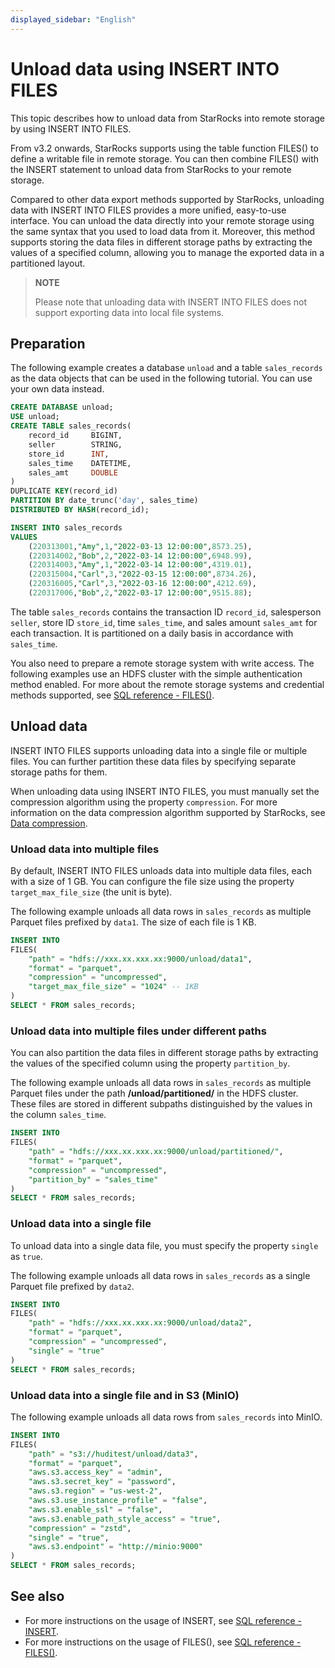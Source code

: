 ```yaml
---
displayed_sidebar: "English"
---
```


# Unload data using INSERT INTO FILES

This topic describes how to unload data from StarRocks into remote storage by using INSERT INTO FILES.

From v3.2 onwards, StarRocks supports using the table function FILES() to define a writable file in remote storage. You can then combine FILES() with the INSERT statement to unload data from StarRocks to your remote storage.

Compared to other data export methods supported by StarRocks, unloading data with INSERT INTO FILES provides a more unified, easy-to-use interface. You can unload the data directly into your remote storage using the same syntax that you used to load data from it. Moreover, this method supports storing the data files in different storage paths by extracting the values of a specified column, allowing you to manage the exported data in a partitioned layout.

> **NOTE**
>
> Please note that unloading data with INSERT INTO FILES does not support exporting data into local file systems.

## Preparation

The following example creates a database `unload` and a table `sales_records` as the data objects that can be used in the following tutorial. You can use your own data instead.

```SQL
CREATE DATABASE unload;
USE unload;
CREATE TABLE sales_records(
    record_id     BIGINT,
    seller        STRING,
    store_id      INT,
    sales_time    DATETIME,
    sales_amt     DOUBLE
)
DUPLICATE KEY(record_id)
PARTITION BY date_trunc('day', sales_time)
DISTRIBUTED BY HASH(record_id);

INSERT INTO sales_records
VALUES
    (220313001,"Amy",1,"2022-03-13 12:00:00",8573.25),
    (220314002,"Bob",2,"2022-03-14 12:00:00",6948.99),
    (220314003,"Amy",1,"2022-03-14 12:00:00",4319.01),
    (220315004,"Carl",3,"2022-03-15 12:00:00",8734.26),
    (220316005,"Carl",3,"2022-03-16 12:00:00",4212.69),
    (220317006,"Bob",2,"2022-03-17 12:00:00",9515.88);
```

The table `sales_records` contains the transaction ID `record_id`, salesperson `seller`, store ID `store_id`, time `sales_time`, and sales amount `sales_amt` for each transaction. It is partitioned on a daily basis in accordance with `sales_time`.

You also need to prepare a remote storage system with write access. The following examples use an HDFS cluster with the simple authentication method enabled. For more about the remote storage systems and credential methods supported, see [SQL reference - FILES()](../sql-reference/sql-functions/table-functions/files.md).

## Unload data

INSERT INTO FILES supports unloading data into a single file or multiple files. You can further partition these data files by specifying separate storage paths for them.

When unloading data using INSERT INTO FILES, you must manually set the compression algorithm using the property `compression`. For more information on the data compression algorithm supported by StarRocks, see [Data compression](../table_design/data_compression.md).

### Unload data into multiple files

By default,  INSERT INTO FILES unloads data into multiple data files, each with a size of 1 GB. You can configure the file size using the property `target_max_file_size` (the unit is byte).

The following example unloads all data rows in `sales_records` as multiple Parquet files prefixed by `data1`. The size of each file is 1 KB.

```SQL
INSERT INTO 
FILES(
    "path" = "hdfs://xxx.xx.xxx.xx:9000/unload/data1",
    "format" = "parquet",
    "compression" = "uncompressed",
    "target_max_file_size" = "1024" -- 1KB
)
SELECT * FROM sales_records;
```

### Unload data into multiple files under different paths

You can also partition the data files in different storage paths by extracting the values of the specified column using the property `partition_by`.

The following example unloads all data rows in `sales_records` as multiple Parquet files under the path **/unload/partitioned/** in the HDFS cluster. These files are stored in different subpaths distinguished by the values in the column `sales_time`.

```SQL
INSERT INTO 
FILES(
    "path" = "hdfs://xxx.xx.xxx.xx:9000/unload/partitioned/",
    "format" = "parquet",
    "compression" = "uncompressed",
    "partition_by" = "sales_time"
)
SELECT * FROM sales_records;
```

### Unload data into a single file

To unload data into a single data file, you must specify the property `single` as `true`.

The following example unloads all data rows in `sales_records` as a single Parquet file prefixed by `data2`.

```SQL
INSERT INTO 
FILES(
    "path" = "hdfs://xxx.xx.xxx.xx:9000/unload/data2",
    "format" = "parquet",
    "compression" = "uncompressed",
    "single" = "true"
)
SELECT * FROM sales_records;
```

### Unload data into a single file and in S3 (MinIO)

The following example unloads all data rows from `sales_records` into MinIO.

```SQL
INSERT INTO 
FILES(
    "path" = "s3://huditest/unload/data3",
    "format" = "parquet",
    "aws.s3.access_key" = "admin",
    "aws.s3.secret_key" = "password",
    "aws.s3.region" = "us-west-2",
    "aws.s3.use_instance_profile" = "false",
    "aws.s3.enable_ssl" = "false",
    "aws.s3.enable_path_style_access" = "true",
    "compression" = "zstd",
    "single" = "true",
    "aws.s3.endpoint" = "http://minio:9000"
)
SELECT * FROM sales_records;
```

## See also

- For more instructions on the usage of INSERT, see [SQL reference - INSERT](../sql-reference/sql-statements/data-manipulation/INSERT.md).
- For more instructions on the usage of FILES(), see [SQL reference - FILES()](../sql-reference/sql-functions/table-functions/files.md).
